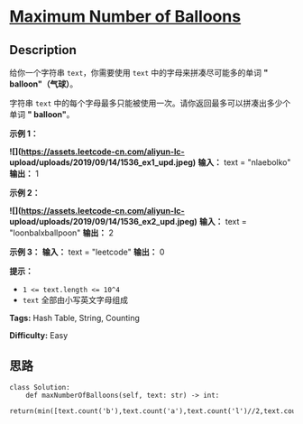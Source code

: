 # [Maximum Number of Balloons][title]

## Description

给你一个字符串 `text`，你需要使用 `text` 中的字母来拼凑尽可能多的单词  **" balloon"（气球）**。

字符串 `text` 中的每个字母最多只能被使用一次。请你返回最多可以拼凑出多少个单词  **" balloon"**。



**示例 1：**

**![](https://assets.leetcode-cn.com/aliyun-lc-
upload/uploads/2019/09/14/1536_ex1_upd.jpeg)**
            **输入：** text = "nlaebolko"    **输出：** 1    

**示例 2：**

**![](https://assets.leetcode-cn.com/aliyun-lc-
upload/uploads/2019/09/14/1536_ex2_upd.jpeg)**
            **输入：** text = "loonbalxballpoon"    **输出：** 2    

**示例 3：**
            **输入：** text = "leetcode"    **输出：** 0    



**提示：**

  * `1 <= text.length <= 10^4`
  * `text` 全部由小写英文字母组成


**Tags:** Hash Table, String, Counting

**Difficulty:** Easy

## 思路

``` python3
class Solution:
    def maxNumberOfBalloons(self, text: str) -> int:
        return(min([text.count('b'),text.count('a'),text.count('l')//2,text.count('o')//2,text.count('n')]))
```

[title]: https://leetcode-cn.com/problems/maximum-number-of-balloons
